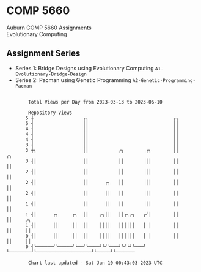 # COMP 5660
Auburn COMP 5660 Assignments  
Evolutionary Computing

## Assignment Series
- Series 1: Bridge Designs using Evolutionary Computing `A1-Evolutionary-Bridge-Design`
- Series 2: Pacman using Genetic Programming `A2-Genetic-Programming-Pacman`

```

        Total Views per Day from 2023-03-13 to 2023-06-10

        Repository Views
       5 ┼                  ╭╮                               ╭╮
       5 ┤                  ││                               ││
       4 ┤                  ││                               ││
       4 ┤                  ││                               ││
       4 ┤                  ││                               ││
       3 ┤                  ││                               ││
       3 ┼╮                 ││           ╭╮        ╭╮        ││                    ╭╮
       3 ┤│                 ││           ││        ││        ││                    ││
       2 ┤│                 ││           ││        ││        ││                    ││
       2 ┤│                 ││      ╭╮   ││        ││        ││                    ││
       2 ┤│                 ││      ││   ││        ││        ││                    ││
       1 ┤│                 ││      ││   ││        ││        ││                    ││
       1 ┤│      ╭╮     ╭╮  ││    ╭╮││   ││╭╮╭╮   ╭╯│        ││                    ││     ╭╮
       1 ┤│      ││     ││  ││    ││││   ││││││   │ │        ││                    ││     ││
       0 ┤│      ││     ││  ││    ││││   ││││││   │ │        ││                    ││     ││
       0 ┤╰──────╯╰─────╯╰──╯╰────╯╰╯╰───╯╰╯╰╯╰───╯ ╰────────╯╰────────────────────╯╰─────╯╰───────

        Chart last updated - Sat Jun 10 00:43:03 2023 UTC
        
```
